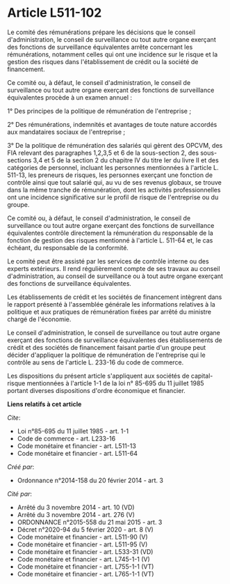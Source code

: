 # Article L511-102

Le comité des rémunérations prépare les décisions que le conseil d'administration, le conseil de surveillance ou tout autre
organe exerçant des fonctions de surveillance équivalentes arrête concernant les rémunérations, notamment celles qui ont une
incidence sur le risque et la gestion des risques dans l'établissement de crédit ou la société de financement. 

Ce comité ou, à défaut, le conseil d'administration, le conseil de surveillance ou tout autre organe exerçant des fonctions
de surveillance équivalentes procède à un examen annuel : 

1° Des principes de la politique de rémunération de l'entreprise ; 

2° Des rémunérations, indemnités et avantages de toute nature accordés aux mandataires sociaux de l'entreprise ; 

3° De la politique de rémunération des salariés qui gèrent des OPCVM, des FIA relevant des paragraphes 1,2,3,5 et 6 de la
sous-section 2, des sous-sections 3,4 et 5 de la section 2 du chapitre IV du titre Ier du livre II et des catégories de
personnel, incluant les personnes mentionnées à l'article L. 511-13, les preneurs de risques, les personnes exerçant une
fonction de contrôle ainsi que tout salarié qui, au vu de ses revenus globaux, se trouve dans la même tranche de
rémunération, dont les activités professionnelles ont une incidence significative sur le profil de risque de l'entreprise ou
du groupe. 

Ce comité ou, à défaut, le conseil d'administration, le conseil de surveillance ou tout autre organe exerçant des fonctions
de surveillance équivalentes contrôle directement la rémunération du responsable de la fonction de gestion des risques
mentionné à l'article L. 511-64 et, le cas échéant, du responsable de la conformité. 

Le comité peut être assisté par les services de contrôle interne ou des experts extérieurs. Il rend régulièrement compte de
ses travaux au conseil d'administration, au conseil de surveillance ou à tout autre organe exerçant des fonctions de
surveillance équivalentes. 

Les établissements de crédit et les sociétés de financement intègrent dans le rapport présenté à l'assemblée générale les
informations relatives à la politique et aux pratiques de rémunération fixées par arrêté du ministre chargé de l'économie. 

Le conseil d'administration, le conseil de surveillance ou tout autre organe exerçant des fonctions de surveillance
équivalentes des établissements de crédit et des sociétés de financement faisant partie d'un groupe peut décider d'appliquer
la politique de rémunération de l'entreprise qui le contrôle au sens de l'article L. 233-16 du code de commerce. 

Les dispositions du présent article s'appliquent aux sociétés de capital-risque mentionnées à l'article 1-1 de la loi n°
85-695 du 11 juillet 1985 portant diverses dispositions d'ordre économique et financier.

**Liens relatifs à cet article**

_Cite_:

  - Loi n°85-695 du 11 juillet 1985 - art. 1-1
  - Code de commerce - art. L233-16
  - Code monétaire et financier - art. L511-13
  - Code monétaire et financier - art. L511-64

_Créé par_:

  - Ordonnance n°2014-158 du 20 février 2014 - art. 3

_Cité par_:

  - Arrêté du 3 novembre 2014 - art. 10 (VD)
  - Arrêté du 3 novembre 2014 - art. 276 (V)
  - ORDONNANCE n°2015-558 du 21 mai 2015 - art. 3
  - Décret n°2020-94 du 5 février 2020 - art. 8 (V)
  - Code monétaire et financier - art. L511-90 (V)
  - Code monétaire et financier - art. L511-95 (V)
  - Code monétaire et financier - art. L533-31 (VD)
  - Code monétaire et financier - art. L745-1-1 (V)
  - Code monétaire et financier - art. L755-1-1 (VT)
  - Code monétaire et financier - art. L765-1-1 (VT)
